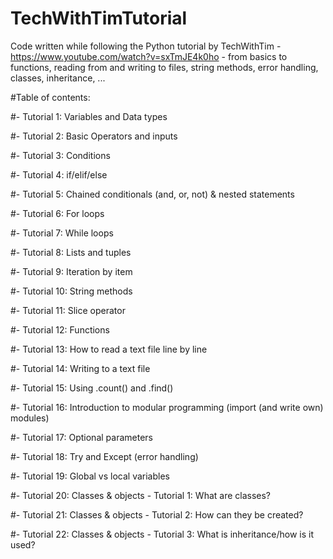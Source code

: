 # TechWithTimTutorial
Code written while following the Python tutorial by TechWithTim - https://www.youtube.com/watch?v=sxTmJE4k0ho - from basics to functions, reading from and writing to files, string methods, error handling, classes, inheritance, ...

#Table of contents:

#- Tutorial  1: Variables and Data types

#- Tutorial  2: Basic Operators and inputs

#- Tutorial  3: Conditions

#- Tutorial  4: if/elif/else

#- Tutorial  5: Chained conditionals (and, or, not) & nested statements

#- Tutorial  6: For loops

#- Tutorial  7: While loops

#- Tutorial  8: Lists and tuples

#- Tutorial  9: Iteration by item

#- Tutorial 10: String methods

#- Tutorial 11: Slice operator

#- Tutorial 12: Functions

#- Tutorial 13: How to read a text file line by line

#- Tutorial 14: Writing to a text file

#- Tutorial 15: Using .count() and .find()

#- Tutorial 16: Introduction to modular programming (import (and write own) modules)

#- Tutorial 17: Optional parameters

#- Tutorial 18: Try and Except (error handling)

#- Tutorial 19: Global vs local variables

#- Tutorial 20: Classes & objects - Tutorial 1: What are classes?

#- Tutorial 21: Classes & objects - Tutorial 2: How can they be created?

#- Tutorial 22: Classes & objects - Tutorial 3: What is inheritance/how is it used?
